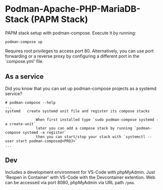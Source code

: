 # Podman-Apache-PHP-MariaDB-Stack (PAPM Stack)

PAPM stack setup with podman-compose.
Execute it by running:
```
podman-compose up
```
Requires root privileges to access port 80.
Alternatively, you can use port forwarding or a reverse proxy by configuring a different port in the `compose.yml' file.

## As a service

Did you know that you can set up podman-compose projects as a systemd service?
```
# podman-compose --help
...
systemd   create systemd unit file and register its compose stacks
            
              When first installed type `sudo podman-compose systemd -a create-unit`
              later you can add a compose stack by running `podman-compose systemd -a register`
              then you can start/stop your stack with `systemctl --user start podman-compose@<PROJ>`
...
```

## Dev

Includes a development environment for VS-Code with phpMyAdmin.
Just 'Reopen in Container' with VS-Code with the Devcontainer extention.
Web can be accessed via port 8080, phpMyAdmin via URL path `/pma`.
